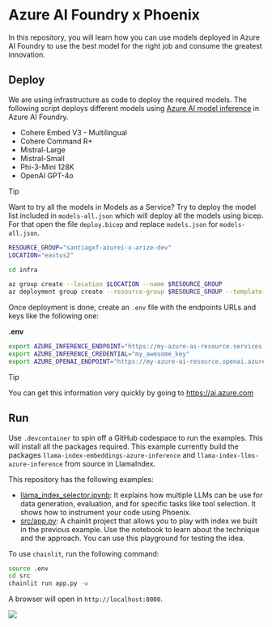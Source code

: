 # Azure AI Foundry x Phoenix

In this repository, you will learn how you can use models deployed in Azure AI Foundry to use the best model for the right job and consume the greatest innovation.

## Deploy

We are using infrastructure as code to deploy the required models. The following script deploys different models using [Azure AI model inference](https://aka.ms/aiservices/inference) in Azure AI Foundry. 

* Cohere Embed V3 - Multilingual
* Cohere Command R+
* Mistral-Large
* Mistral-Small
* Phi-3-Mini 128K
* OpenAI GPT-4o

> [!TIP]
> Want to try all the models in Models as a Service? Try to deploy the model list included in `models-all.json` which will deploy all the models using bicep. For that open the file `deploy.bicep` and replace `models.json` for `models-all.json`.


```bash
RESOURCE_GROUP="santiagxf-azurei-x-arize-dev"
LOCATION="eastus2" 

cd infra

az group create --location $LOCATION --name $RESOURCE_GROUP
az deployment group create --resource-group $RESOURCE_GROUP --template-file deploy.bicep
```

Once deployment is done, create an `.env` file with the endpoints URLs and keys like the following one:

__.env__

```bash
export AZURE_INFERENCE_ENDPOINT="https://my-azure-ai-resource.services.ai.azure.com/models"
export AZURE_INFERENCE_CREDENTIAL="my_awesome_key"
export AZURE_OPENAI_ENDPOINT="https://my-azure-ai-resource.openai.azure.com"
```

> [!TIP]
> You can get this information very quickly by going to https://ai.azure.com

## Run

Use `.devcontainer` to spin off a GitHub codespace to run the examples. This will install all the packages required. This example currently build the packages `llama-index-embeddings-azure-inference` and `llama-index-llms-azure-inference` from source in LlamaIndex.

This repository has the following examples:

* [llama_index_selector.ipynb](llama_index_selector.ipynb): It explains how multiple LLMs can be use for data generation, evaluation, and for specific tasks like tool selection. It shows how to instrument your code using Phoenix.
* [src/app.py](src/app.py): A chainlit project that allows you to play with index we built in the previous example. Use the notebook to learn about the technique and the approach. You can use this playground for testing the idea.

To use `chainlit`, run the following command:

```bash
source .env
cd src
chainlit run app.py -w
```

A browser will open in `http://localhost:8000`.

![](docs/chainlit.gif)
